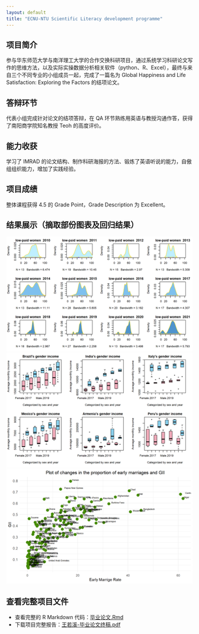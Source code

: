```yaml
---
layout: default
title: "ECNU-NTU Scientific Literacy development programme"
---
```

## 项目简介
参与华东师范大学与南洋理工大学的合作交换科研项目，通过系统学习科研论文写作的思维方法，以及实际实操数据分析相关软件（python、R、Excel），最终与来自三个不同专业的小组成员一起，完成了一篇名为 Global
Happiness and Life Satisfaction: Exploring the Factors 的结项论文。

## 答辩环节
代表小组完成针对论文的结项答辩，在 QA 环节熟练用英语与教授沟通作答，获得了南阳商学院知名教授 Teoh 的高度评价。

## 能力收获
学习了 IMRAD 的论文结构、制作科研海报的方法、锻炼了英语听说的能力，自傲组组织能力，增加了实践经验。

## 项目成绩
整体课程获得 4.5 的 Grade Point，Grade Description 为 Excellent。

## 结果展示（摘取部份图表及回归结果）
![不同年份女性低收入占比核密度图](image/09.png)
![部分国家男女收入对比箱线图](image/10.png)
![女性早婚和GII关系图](image/16.png)

## 查看完整项目文件
- 查看完整的 R Markdown 代码：[毕业论文.Rmd](code/毕业论文.Rmd)
- 下载项目完整报告：[王若溪-毕业论文终稿.pdf](pdf/王若溪-毕业论文终稿.pdf)
